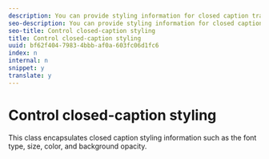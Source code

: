 ```yaml
---
description: You can provide styling information for closed caption tracks using the TextFormat class, which sets the style for closed captions that are displayed by your player.
seo-description: You can provide styling information for closed caption tracks using the TextFormat class, which sets the style for closed captions that are displayed by your player.
seo-title: Control closed-caption styling
title: Control closed-caption styling
uuid: bf62f404-7983-4bbb-af0a-603fc06d1fc6
index: n
internal: n
snippet: y
translate: y
---
```


# Control closed-caption styling

This class encapsulates closed caption styling information such as the font type, size, color, and background opacity.
